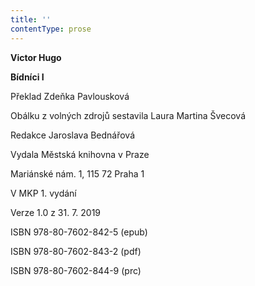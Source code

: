 ```yaml
---
title: ''
contentType: prose
---
```


**Victor Hugo**

**Bídníci I**

  

Překlad Zdeňka Pavlousková

  

Obálku z volných zdrojů sestavila Laura Martina Švecová

  

Redakce Jaroslava Bednářová

  

Vydala Městská knihovna v Praze

  

Mariánské nám. 1, 115 72 Praha 1

  

V MKP 1. vydání

  

Verze 1.0 z 31. 7. 2019

  

ISBN 978-80-7602-842-5 (epub)

  

ISBN 978-80-7602-843-2 (pdf)

  

ISBN 978-80-7602-844-9 (prc)
